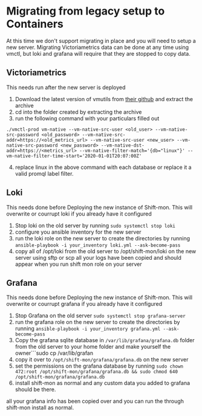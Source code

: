 # Migrating from legacy setup to Containers
At this time we don't support migrating in place and you will need to setup a new server.
Migrating Victoriametrics data can be done at any time using vmctl, but loki and grafana will require that they are stopped to copy data.

## Victoriametrics
This needs run after the new server is deployed

1. Download the latest version of vmutils from [their github](https://github.com/VictoriaMetrics/VictoriaMetrics/releases) and extract the archive
2. cd into the folder created by extracting the archive
3. run the following command with your particulars filled out
```
./vmctl-prod vm-native --vm-native-src-user <old_user> --vm-native-src-password <old_password> --vm-native-src-addr=https://<old_metrics_url> --vm-native-src-user <new_user> --vm-native-src-password <new_password> --vm-native-dst-addr=https://<metrics_url> --vm-native-filter-match='{db="linux"}' --vm-native-filter-time-start='2020-01-01T20:07:00Z'
```
4. replace linux in the above command with each database or replace it a valid promql label filter.

## Loki
This needs done before Deploying the new instance of Shift-mon. This will overwrite or courrupt loki if you already have it configured
1. Stop loki on the old server by running ```sudo systemctl stop loki```
1. configure you ansible inventory for the new server
2. run the loki role on the new server to create the directories by running ```ansible-playbook -i your_inventory loki.yml --ask-become-pass```
3. copy all of /opt/loki from the old server to /opt/shift-mon/loki on the new server using sftp or scp
all your logs have been copied and should appear when you run shift mon role on your server

## Grafana
This needs done before Deploying the new instance of Shift-mon. This will overwrite or courrupt grafana if you already have it configured
1. Stop Grafana on the old server ```sudo systemctl stop grafana-server```
2. run the grafana role on the new server to create the directories by running ```ansible-playbook -i your_inventory grafana.yml --ask-become-pass```
3. Copy the grafana sqlite database in ```/var/lib/grafana/grafana.db``` folder from the old server to your home folder and make yourself the owner```sudo cp /var/lib/grafan
4. copy it over to ```/opt/shift-mon/grafana/grafana.db``` on the new server
5. set the permissions on the grafana database by running ```sudo chown 472:root /opt/shift-mon/grafana/grafana.db && sudo chmod 640 /opt/shift-mon/grafana/grafana.db```
6. install shift-mon as normal and any custom data you added to grafana should be there.

all your grafana info has been copied over and you can run the through shift-mon install as normal.
